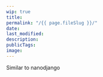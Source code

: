 ```yaml
---
wip: true
title:
permalink: "/{{ page.fileSlug }}/"
date:
last_modified:
description:
publicTags:
image:
---
```

Similar to nanodjango